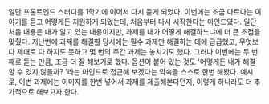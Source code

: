 일단 프론트엔드 스터디를 1학기에 이어서 다시 듣게 되었다. 이번에는 조금 다르다는 이야기를 듣고 어떻게든 지원하게 되었는데, 처음부터 다시 시작한다는 마인드였다. 일단 처음 내용은 내가 알고 있는 내용이지만, 과제를 내가 어떻게 해결하느냐에 더 큰 초점을 맞췄다.  지난번에 과제를 해결할 당시에는 필수 과제만 해결하는 데에 급급했고, 무엇보다 제대로 다 하지도 못하고 몇 번의 주간 과제는 놓치기도 했다. 그러나 이번에는 두 번째로 듣는 만큼, 조금 더 잘 해보기로 했다. 옵션이 붙어 있는 것도 '어떻게든 내가 해결할 수 있지 않을까? '라는 마인드로 접근해 보겠다는 약속을 스스로 한번 해봤다.  예시로, 이번 과제에는 이미지를 한번 넣어서 과제를 제출해본다던지, 이렇게 하나라도 더 추가적으로 해보고자 한다. 
